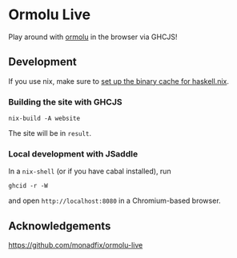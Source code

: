 # Ormolu Live

Play around with [ormolu](https://github.com/tweag/ormolu) in the browser via GHCJS!

## Development

If you use nix, make sure to [set up the binary cache for haskell.nix](https://input-output-hk.github.io/haskell.nix/tutorials/getting-started/#setting-up-the-binary-cache).

### Building the site with GHCJS

```
nix-build -A website
```

The site will be in `result`.

### Local development with JSaddle

In a `nix-shell` (or if you have cabal installed), run

```
ghcid -r -W
```

and open `http://localhost:8080` in a Chromium-based browser.

## Acknowledgements

https://github.com/monadfix/ormolu-live
